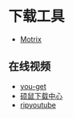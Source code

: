 # 下载工具

- [Motrix](https://github.com/agalwood/Motrix)

## 在线视频

- [you-get](https://github.com/soimort/you-get)
- [硕鼠下载中心](http://download.flvcd.com/)
- [ripyoutube](https://ripyoutube.com)
